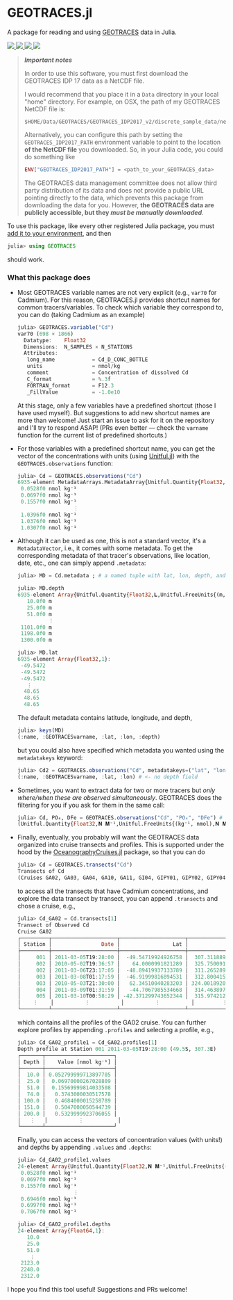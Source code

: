 # GEOTRACES.jl

A package for reading and using [GEOTRACES](https://www.geotraces.org/) data in Julia.

<p>
  <a href="https://github.com/briochemc/GEOTRACES.jl/actions">
    <img src="https://img.shields.io/github/workflow/status/briochemc/GEOTRACES.jl/Mac%20OS%20X?label=OSX&logo=Apple&logoColor=white&style=flat-square">
  </a>
  <a href="https://github.com/briochemc/GEOTRACES.jl/actions">
    <img src="https://img.shields.io/github/workflow/status/briochemc/GEOTRACES.jl/Linux?label=Linux&logo=Linux&logoColor=white&style=flat-square">
  </a>
  <a href="https://github.com/briochemc/GEOTRACES.jl/actions">
    <img src="https://img.shields.io/github/workflow/status/briochemc/GEOTRACES.jl/Windows?label=Windows&logo=Windows&logoColor=white&style=flat-square">
  </a>
  <a href="https://codecov.io/gh/briochemc/GEOTRACES.jl">
    <img src="https://img.shields.io/codecov/c/github/briochemc/GEOTRACES.jl/master?label=Codecov&logo=codecov&logoColor=white&style=flat-square">
  </a>
</p>

> ***Important notes***
>
> In order to use this software, you must first download the GEOTRACES IDP 17 data as a NetCDF file.
>
> I would recommend that you place it in a `Data` directory in your local "home" directory. 
> For example, on OSX, the path of my GEOTRACES NetCDF file is:
>
> ```
> $HOME/Data/GEOTRACES/GEOTRACES_IDP2017_v2/discrete_sample_data/netcdf/GEOTRACES_IDP2017_v2_Discrete_Sample_Data.nc
> ```
>
> Alternatively, you can configure this path by setting the `GEOTRACES_IDP2017_PATH` environment variable to point to the location **of the NetCDF file** you downloaded.
> So, in your Julia code, you could do something like
>
> ```julia
> ENV["GEOTRACES_IDP2017_PATH"] = <path_to_your_GEOTRACES_data>
> ```
>
> The GEOTRACES data management committee does not allow third party distribution of its data and does not provide a public URL pointing directly to the data, which prevents this package from downloading the data for you.
> However, **the GEOTRACES data are publicly accessible, but they *must be manually downloaded***.

To use this package, like every other registered Julia package, you must [add it to your environment](https://julialang.github.io/Pkg.jl/v1/managing-packages/#Adding-registered-packages), and then

```julia
julia> using GEOTRACES
```

should work.

### What this package does

- Most GEOTRACES variable names are not very explicit (e.g., `var70` for Cadmium).
    For this reason, GEOTRACES.jl provides shortcut names for common tracers/variables.
    To check which variable they correspond to, you can do (taking Cadmium as an example)

    ```julia
    julia> GEOTRACES.variable("Cd")
    var70 (698 × 1866)
      Datatype:    Float32
      Dimensions:  N_SAMPLES × N_STATIONS
      Attributes:
       long_name            = Cd_D_CONC_BOTTLE
       units                = nmol/kg
       comment              = Concentration of dissolved Cd
       C_format             = %.3f
       FORTRAN_format       = F12.3
       _FillValue           = -1.0e10
    ```
    At this stage, only a few variables have a predefined shortcut (those I have used myself).
    But suggestions to add new shortcut names are more than welcome! Just start an issue to ask for it on the repository and I'll try to respond ASAP!
    (PRs even better — check the `varname` function for the current list of predefined shortcuts.)
    

- For those variables with a predefined shortcut name, you can get the vector of the concentrations with units (using [Unitful.jl](https://github.com/PainterQubits/Unitful.jl)) with the `GEOTRACES.observations` function:

    ```julia
    julia> Cd = GEOTRACES.observations("Cd")
    6935-element MetadataArrays.MetadataArray{Unitful.Quantity{Float32,𝐍 𝐌⁻¹,Unitful.FreeUnits{(kg⁻¹, nmol),𝐍 𝐌⁻¹,nothing}},1,NamedTuple{(:name, :GEOTRACESvarname, :lat, :lon, :depth),Tuple{String,String,Array{Float32,1},Array{Float32,1},Array{Unitful.Quantity{Float32,𝐋,Unitful.FreeUnits{(m,),𝐋,nothing}},1}}},Array{Unitful.Quantity{Float32,𝐍 𝐌⁻¹,Unitful.FreeUnits{(kg⁻¹, nmol),𝐍 𝐌⁻¹,nothing}},1}}:
     0.0528f0 nmol kg⁻¹
     0.0697f0 nmol kg⁻¹
     0.1557f0 nmol kg⁻¹
                      ⋮
     1.0396f0 nmol kg⁻¹
     1.0376f0 nmol kg⁻¹
     1.0307f0 nmol kg⁻¹
    ```

- Although it can be used as one, this is not a standard vector, it's a `MetadataVector`, i.e., it comes with some metadata. To get the corresponding metadata of that tracer's observations, like location, date, etc., one can simply append `.metadata`:

    ```julia
    julia> MD = Cd.metadata ; # a named tuple with lat, lon, depth, and more...

    julia> MD.depth
    6935-element Array{Unitful.Quantity{Float32,𝐋,Unitful.FreeUnits{(m,),𝐋,nothing}},1}:
       10.0f0 m
       25.0f0 m
       51.0f0 m
              ⋮
     1101.0f0 m
     1198.0f0 m
     1300.0f0 m

    julia> MD.lat
    6935-element Array{Float32,1}:
     -49.5472
     -49.5472
     -49.5472
       ⋮
      48.65
      48.65
      48.65
    ```

    The default metadata contains latitude, longitude, and depth,

    ```julia
    julia> keys(MD)
    (:name, :GEOTRACESvarname, :lat, :lon, :depth)
    ```
    but you could also have specified which metadata you wanted using the `metadatakeys` keyword:

    ```julia
    julia> Cd2 = GEOTRACES.observations("Cd", metadatakeys=("lat", "lon")); keys(Cd2.metadata)
    (:name, :GEOTRACESvarname, :lat, :lon) # <- no depth field
    ```
    
- Sometimes, you want to extract data for two or more tracers but *only where/when these are observed simultaneously*. GEOTRACES does the filtering for you if you ask for them in the same call:

    ```julia
    julia> Cd, PO₄, DFe = GEOTRACES.observations("Cd", "PO₄", "DFe") # Cd, PO₄, and DFe obs with units
    (Unitful.Quantity{Float32,𝐍 𝐌⁻¹,Unitful.FreeUnits{(kg⁻¹, nmol),𝐍 𝐌⁻¹,nothing}}[0.0528f0 nmol kg⁻¹, 0.0697f0 nmol kg⁻¹, 0.1557f0 nmol kg⁻¹, 0.3743f0 nmol kg⁻¹, 0.4684f0 nmol kg⁻¹, 0.533f0 nmol kg⁻¹, 0.5569f0 nmol kg⁻¹, 0.6011f0 nmol kg⁻¹, 0.6586f0 nmol kg⁻¹, 0.7084f0 nmol kg⁻¹  …  0.7873171f0 nmol kg⁻¹, 0.8044f0 nmol kg⁻¹, 0.7717073f0 nmol kg⁻¹, 0.7809f0 nmol kg⁻¹, 0.74536586f0 nmol kg⁻¹, 0.7665f0 nmol kg⁻¹, 0.7336f0 nmol kg⁻¹, 0.7464f0 nmol kg⁻¹, 0.7295f0 nmol kg⁻¹, 0.7203122f0 nmol kg⁻¹], Unitful.Quantity{Float32,𝐍 𝐌⁻¹,Unitful.FreeUnits{(kg⁻¹, μmol),𝐍 𝐌⁻¹,nothing}}[1.01f0 μmol kg⁻¹, 2.37f0 μmol kg⁻¹, 2.34f0 μmol kg⁻¹, 2.29f0 μmol kg⁻¹, 2.25f0 μmol kg⁻¹, 2.23f0 μmol kg⁻¹, 2.21f0 μmol kg⁻¹, 1.01f0 μmol kg⁻¹, 1.11f0 μmol kg⁻¹, 1.46f0 μmol kg⁻¹  …  2.56f0 μmol kg⁻¹, 2.55f0 μmol kg⁻¹, 2.5f0 μmol kg⁻¹, 2.48f0 μmol kg⁻¹, 2.42f0 μmol kg⁻¹, 2.35f0 μmol kg⁻¹, 2.33f0 μmol kg⁻¹, 2.32f0 μmol kg⁻¹, 2.32f0 μmol kg⁻¹, 2.31f0 μmol kg⁻¹], Unitful.Quantity{Float32,𝐍 𝐌⁻¹,Unitful.FreeUnits{(kg⁻¹, nmol),𝐍 𝐌⁻¹,nothing}}[0.52f0 nmol kg⁻¹, 0.37f0 nmol kg⁻¹, 0.43f0 nmol kg⁻¹, 0.35f0 nmol kg⁻¹, 0.31f0 nmol kg⁻¹, 0.36f0 nmol kg⁻¹, 0.41f0 nmol kg⁻¹, 0.44f0 nmol kg⁻¹, 0.64f0 nmol kg⁻¹, 0.75f0 nmol kg⁻¹  …  0.6087805f0 nmol kg⁻¹, 0.66097564f0 nmol kg⁻¹, 0.6707317f0 nmol kg⁻¹, 0.5721951f0 nmol kg⁻¹, 0.50731707f0 nmol kg⁻¹, 0.4878049f0 nmol kg⁻¹, 0.46341464f0 nmol kg⁻¹, 0.4497561f0 nmol kg⁻¹, 0.44f0 nmol kg⁻¹, 0.48292682f0 nmol kg⁻¹])
    ```

- Finally, eventually, you probably will want the GEOTRACES data organized into cruise transects and profiles. This is supported under the hood by the [OceanographyCruises.jl](https://github.com/briochemc/OceanographyCruises.jl) package, so that you can do

    ```julia
    julia> Cd = GEOTRACES.transects("Cd")
    Transects of Cd
    (Cruises GA02, GA03, GA04, GA10, GA11, GI04, GIPY01, GIPY02, GIPY04, GIPY05, GIPY06, GIPY13, GP02, GP13, GP16, GP18, GPpr01, GPpr02, and GPpr07.)
    ```
    
    to access all the transects that have Cadmium concentrations, and explore the data transect by transect, you can append `.transects` and chose a cruise, e.g., 

    ```julia
    julia> Cd_GA02 = Cd.transects[1]
    Transect of Observed Cd
    Cruise GA02
    ┌─────────┬─────────────────────┬─────────────────────┬────────────────────┐
    │ Station │                Date │                 Lat │                Lon │
    ├─────────┼─────────────────────┼─────────────────────┼────────────────────┤
    │     001 │ 2011-03-05T19:28:00 │  -49.54719924926758 │  307.3118896484375 │
    │     002 │ 2010-05-02T19:36:57 │    64.0000991821289 │  325.7500915527344 │
    │     002 │ 2011-03-06T23:17:05 │  -48.89419937133789 │  311.2652893066406 │
    │     003 │ 2011-03-08T01:17:59 │  -46.91999816894531 │  312.8004150390625 │
    │     003 │ 2010-05-03T21:30:00 │   62.34510040283203 │ 324.00189208984375 │
    │     004 │ 2011-03-09T01:31:59 │   -44.7067985534668 │  314.4638977050781 │
    │     005 │ 2011-03-10T00:58:29 │ -42.371299743652344 │  315.9742126464844 │
    │    ⋮    │          ⋮          │          ⋮          │         ⋮          │
    └─────────┴─────────────────────┴─────────────────────┴────────────────────┘
    ```
    
    which contains all the profiles of the GA02 cruise. You can further explore profiles by appending `.profiles` and selecting a profile, e.g.,
    
    ```julia
    julia> Cd_GA02_profile1 = Cd_GA02.profiles[1]
    Depth profile at Station 001 2011-03-05T19:28:00 (49.5S, 307.3E)
    ┌───────┬──────────────────────┐
    │ Depth │    Value [nmol kg⁻¹] │
    ├───────┼──────────────────────┤
    │  10.0 │ 0.052799999713897705 │
    │  25.0 │  0.06970000267028809 │
    │  51.0 │  0.15569999814033508 │
    │  74.0 │   0.3743000030517578 │
    │ 100.0 │   0.4684000015258789 │
    │ 151.0 │   0.5047000050544739 │
    │ 200.0 │   0.5329999923706055 │
    │   ⋮   │          ⋮           │
    └───────┴──────────────────────┘
    ```

    Finally, you can access the vectors of concentration values (with units!) and depths by appending `.values` and `.depths`:
    
    ```julia
    julia> Cd_GA02_profile1.values
    24-element Array{Unitful.Quantity{Float32,𝐍 𝐌⁻¹,Unitful.FreeUnits{(kg⁻¹, nmol),𝐍 𝐌⁻¹,nothing}},1}:
     0.0528f0 nmol kg⁻¹
     0.0697f0 nmol kg⁻¹
     0.1557f0 nmol kg⁻¹
                      ⋮
     0.6946f0 nmol kg⁻¹
     0.6997f0 nmol kg⁻¹
     0.7067f0 nmol kg⁻¹
    
    julia> Cd_GA02_profile1.depths
    24-element Array{Float64,1}:
       10.0
       25.0
       51.0
        ⋮
     2123.0
     2248.0
     2312.0
     ```
     
I hope you find this tool useful! Suggestions and PRs welcome!
